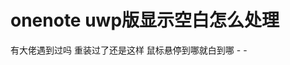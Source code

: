 # onenote uwp版显示空白怎么处理


有大佬遇到过吗 重装过了还是这样 鼠标悬停到哪就白到哪 - -<br />
 <img id="aimg_BN6j2" onclick="zoom(this, this.src, 0, 0, 0)" class="zoom" src="https://s1.ax1x.com/2020/10/24/BZCEss.png" onmouseover="img_onmouseoverfunc(this)" onload="thumbImg(this)" border="0" alt="" />

